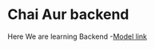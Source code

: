 # Chai Aur backend

Here We are learning Backend 
-[Model link](https://app.eraser.io/workspace/YtPqZ1VogxGy1jzIDkzj)